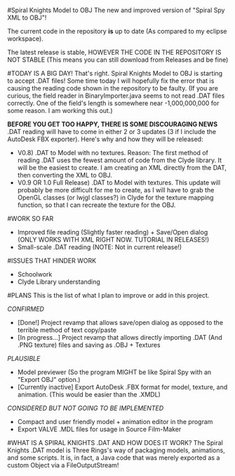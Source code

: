 #Spiral Knights Model to OBJ
The new and improved version of "Spiral Spy XML to OBJ"!

The current code in the repository **is** up to date (As compared to my eclipse workspace).

The latest release is stable, HOWEVER THE CODE IN THE REPOSITORY IS NOT STABLE (This means you can still download from Releases and be fine)


#TODAY IS A BIG DAY!
That's right. Spiral Knights Model to OBJ is starting to accept .DAT files! Some time today I will hopefully fix the error that is causing the reading code shown in the repository to be faulty. (If you are curious, the field reader in BinaryImporter.java seems to not read .DAT files correctly. One of the field's length is somewhere near -1,000,000,000 for some reason. I am working this out.)

**BEFORE YOU GET TOO HAPPY, THERE IS SOME DISCOURAGING NEWS**
.DAT reading will have to come in either 2 or 3 updates (3 if I include the AutoDesk FBX exporter). Here's why and how they will be released:


 - V0.8) .DAT to Model with no textures. Reason: The first method of reading .DAT uses the fewest amount of code from the Clyde library. It will be the easiest to create. I am creating an XML directly from the DAT, then converting the XML to OBJ.
 - V0.9 OR 1.0 Full Release) .DAT to Model with textures. This update will probably be more difficult for me to create, as I will have to grab the OpenGL classes (or lwjgl classes?) in Clyde for the texture mapping function, so that I can recreate the texture for the OBJ.



#WORK SO FAR
 - Improved file reading (Slightly faster reading) + Save/Open dialog (ONLY WORKS WITH XML RIGHT NOW. TUTORIAL IN RELEASES!)
 - Small-scale .DAT reading (NOTE: Not in current release!)

#ISSUES THAT HINDER WORK
 - Schoolwork
 - Clyde Library understanding

#PLANS
This is the list of what I plan to improve or add in this project.

*CONFIRMED*
 - [Done!] Project revamp that allows save/open dialog as opposed to the terrible method of text copy/paste 
 - [In progress...] Project revamp that allows directly importing .DAT (And .PNG texture) files and saving as .OBJ + Textures

*PLAUSIBLE*
 - Model previewer (So the program MIGHT be like Spiral Spy with an "Export OBJ" option.)
 - [Currently inactive] Export AutoDesk .FBX format for model, texture, and animation. (This would be easier than the .XMDL)

*CONSIDERED BUT NOT GOING TO BE IMPLEMENTED*
 - Compact and user friendly model + animation editor in the program
 - Export VALVE .MDL files for usage in Source Film-Maker

#WHAT IS A SPIRAL KNIGHTS .DAT AND HOW DOES IT WORK?
 The Spiral Knights .DAT model is Three Rings's way of packaging models, animations, and some scripts. It is, in fact, a Java code that was merely exported as a custom Object via a FileOutputStream!
